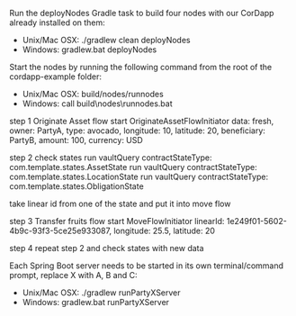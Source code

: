 Run the deployNodes Gradle task to build four nodes with our CorDapp already installed on them:
- Unix/Mac OSX: ./gradlew clean deployNodes
- Windows: gradlew.bat deployNodes

Start the nodes by running the following command from the root of the cordapp-example folder:
- Unix/Mac OSX: build/nodes/runnodes
- Windows: call build\nodes\runnodes.bat


step 1 
Originate Asset
flow start OriginateAssetFlowInitiator data: fresh, owner: PartyA, type: avocado, longitude: 10, latitude: 20, beneficiary: PartyB, amount: 100, currency: USD

step 2
check states
run vaultQuery contractStateType: com.template.states.AssetState
run vaultQuery contractStateType: com.template.states.LocationState
run vaultQuery contractStateType: com.template.states.ObligationState

take linear id from one of the state and put it into move flow

step 3
Transfer fruits
flow start MoveFlowInitiator linearId: 1e249f01-5602-4b9c-93f3-5ce25e933087, longitude: 25.5, latitude: 20

step 4
repeat step 2 and check states with new data



Each Spring Boot server needs to be started in its own terminal/command prompt, replace X with A, B and C:
- Unix/Mac OSX: ./gradlew runPartyXServer
- Windows: gradlew.bat runPartyXServer


